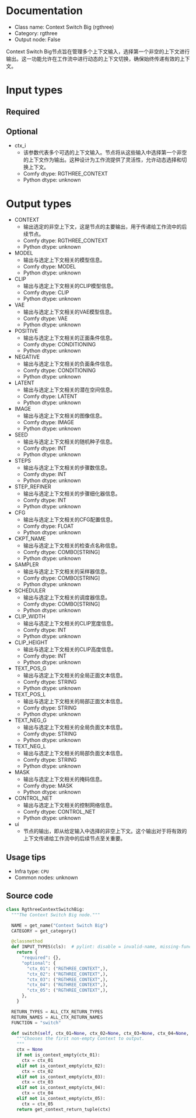 
# Documentation
- Class name: Context Switch Big (rgthree)
- Category: rgthree
- Output node: False

Context Switch Big节点旨在管理多个上下文输入，选择第一个非空的上下文进行输出。这一功能允许在工作流中进行动态的上下文切换，确保始终传递有效的上下文。

# Input types
## Required
## Optional
- ctx_i
    - 该参数代表多个可选的上下文输入。节点将从这些输入中选择第一个非空的上下文作为输出。这种设计为工作流提供了灵活性，允许动态选择和切换上下文。
    - Comfy dtype: RGTHREE_CONTEXT
    - Python dtype: unknown

# Output types
- CONTEXT
    - 输出选定的非空上下文，这是节点的主要输出，用于传递给工作流中的后续节点。
    - Comfy dtype: RGTHREE_CONTEXT
    - Python dtype: unknown
- MODEL
    - 输出与选定上下文相关的模型信息。
    - Comfy dtype: MODEL
    - Python dtype: unknown
- CLIP
    - 输出与选定上下文相关的CLIP模型信息。
    - Comfy dtype: CLIP
    - Python dtype: unknown
- VAE
    - 输出与选定上下文相关的VAE模型信息。
    - Comfy dtype: VAE
    - Python dtype: unknown
- POSITIVE
    - 输出与选定上下文相关的正面条件信息。
    - Comfy dtype: CONDITIONING
    - Python dtype: unknown
- NEGATIVE
    - 输出与选定上下文相关的负面条件信息。
    - Comfy dtype: CONDITIONING
    - Python dtype: unknown
- LATENT
    - 输出与选定上下文相关的潜在空间信息。
    - Comfy dtype: LATENT
    - Python dtype: unknown
- IMAGE
    - 输出与选定上下文相关的图像信息。
    - Comfy dtype: IMAGE
    - Python dtype: unknown
- SEED
    - 输出与选定上下文相关的随机种子信息。
    - Comfy dtype: INT
    - Python dtype: unknown
- STEPS
    - 输出与选定上下文相关的步骤数信息。
    - Comfy dtype: INT
    - Python dtype: unknown
- STEP_REFINER
    - 输出与选定上下文相关的步骤细化器信息。
    - Comfy dtype: INT
    - Python dtype: unknown
- CFG
    - 输出与选定上下文相关的CFG配置信息。
    - Comfy dtype: FLOAT
    - Python dtype: unknown
- CKPT_NAME
    - 输出与选定上下文相关的检查点名称信息。
    - Comfy dtype: COMBO[STRING]
    - Python dtype: unknown
- SAMPLER
    - 输出与选定上下文相关的采样器信息。
    - Comfy dtype: COMBO[STRING]
    - Python dtype: unknown
- SCHEDULER
    - 输出与选定上下文相关的调度器信息。
    - Comfy dtype: COMBO[STRING]
    - Python dtype: unknown
- CLIP_WIDTH
    - 输出与选定上下文相关的CLIP宽度信息。
    - Comfy dtype: INT
    - Python dtype: unknown
- CLIP_HEIGHT
    - 输出与选定上下文相关的CLIP高度信息。
    - Comfy dtype: INT
    - Python dtype: unknown
- TEXT_POS_G
    - 输出与选定上下文相关的全局正面文本信息。
    - Comfy dtype: STRING
    - Python dtype: unknown
- TEXT_POS_L
    - 输出与选定上下文相关的局部正面文本信息。
    - Comfy dtype: STRING
    - Python dtype: unknown
- TEXT_NEG_G
    - 输出与选定上下文相关的全局负面文本信息。
    - Comfy dtype: STRING
    - Python dtype: unknown
- TEXT_NEG_L
    - 输出与选定上下文相关的局部负面文本信息。
    - Comfy dtype: STRING
    - Python dtype: unknown
- MASK
    - 输出与选定上下文相关的掩码信息。
    - Comfy dtype: MASK
    - Python dtype: unknown
- CONTROL_NET
    - 输出与选定上下文相关的控制网络信息。
    - Comfy dtype: CONTROL_NET
    - Python dtype: unknown
- ui
    - 节点的输出，即从给定输入中选择的非空上下文。这个输出对于将有效的上下文传递给工作流中的后续节点至关重要。


## Usage tips
- Infra type: `CPU`
- Common nodes: unknown


## Source code
```python
class RgthreeContextSwitchBig:
  """The Context Switch Big node."""

  NAME = get_name("Context Switch Big")
  CATEGORY = get_category()

  @classmethod
  def INPUT_TYPES(cls):  # pylint: disable = invalid-name, missing-function-docstring
    return {
      "required": {},
      "optional": {
        "ctx_01": ("RGTHREE_CONTEXT",),
        "ctx_02": ("RGTHREE_CONTEXT",),
        "ctx_03": ("RGTHREE_CONTEXT",),
        "ctx_04": ("RGTHREE_CONTEXT",),
        "ctx_05": ("RGTHREE_CONTEXT",),
      },
    }

  RETURN_TYPES = ALL_CTX_RETURN_TYPES
  RETURN_NAMES = ALL_CTX_RETURN_NAMES
  FUNCTION = "switch"

  def switch(self, ctx_01=None, ctx_02=None, ctx_03=None, ctx_04=None, ctx_05=None):
    """Chooses the first non-empty Context to output.
    """
    ctx = None
    if not is_context_empty(ctx_01):
      ctx = ctx_01
    elif not is_context_empty(ctx_02):
      ctx = ctx_02
    elif not is_context_empty(ctx_03):
      ctx = ctx_03
    elif not is_context_empty(ctx_04):
      ctx = ctx_04
    elif not is_context_empty(ctx_05):
      ctx = ctx_05
    return get_context_return_tuple(ctx)

```
